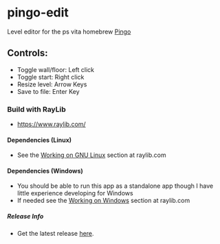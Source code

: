 # pingo-edit
Level editor for the ps vita homebrew [Pingo](https://github.com/Grzybojad/Pingo)

## Controls:
- Toggle wall/floor: Left click
- Toggle start: Right click
- Resize level: Arrow Keys
- Save to file: Enter Key

### Build with RayLib
- https://www.raylib.com/

#### Dependencies (Linux)
- See the [Working on GNU Linux](https://github.com/raysan5/raylib/wiki/Working-on-GNU-Linux) section at raylib.com

#### Dependencies (Windows) 
- You should be able to run this app as a standalone app though I have little experience developing for Windows
- If needed see the [Working on Windows](https://github.com/raysan5/raylib/wiki/Working-on-Windows) section at raylib.com

##### Release Info
- Get the latest release [here](https://github.com/robDevs/pingo-edit/releases/latest).
